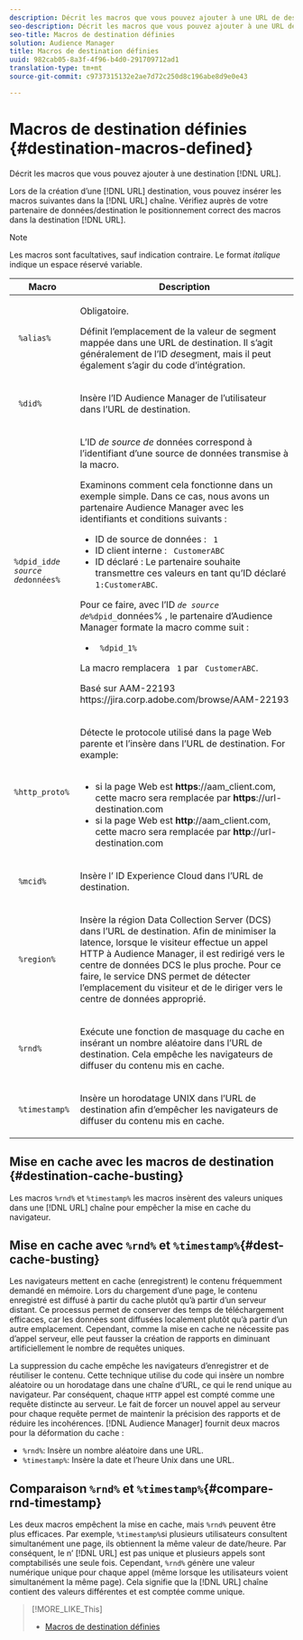 ```yaml
---
description: Décrit les macros que vous pouvez ajouter à une URL de destination.
seo-description: Décrit les macros que vous pouvez ajouter à une URL de destination.
seo-title: Macros de destination définies
solution: Audience Manager
title: Macros de destination définies
uuid: 982cab05-8a3f-4f96-b4d0-291709712ad1
translation-type: tm+mt
source-git-commit: c9737315132e2ae7d72c250d8c196abe8d9e0e43

---
```



# Macros de destination définies {#destination-macros-defined}

Décrit les macros que vous pouvez ajouter à une destination [!DNL URL].

<!-- destination-macros.xml -->

Lors de la création d’une [!DNL URL] destination, vous pouvez insérer les macros suivantes dans la [!DNL URL] chaîne. Vérifiez auprès de votre partenaire de données/destination le positionnement correct des macros dans la destination [!DNL URL].

>[!NOTE]
>
>Les macros sont facultatives, sauf indication contraire. Le format *italique* indique un espace réservé variable.

<table id="table_2C532EFB9DAE41B08714753EBD7DFB05"> 
 <thead> 
  <tr> 
   <th colname="col1" class="entry"> Macro </th> 
   <th colname="col2" class="entry"> Description </th> 
  </tr> 
 </thead>
 <tbody> 
  <tr> 
   <td colname="col1"> <p> <code> %alias%</code> </p> </td> 
   <td colname="col2"> <p>Obligatoire. </p> <p>Définit l’emplacement de la valeur de segment mappée dans une URL de destination. Il s’agit généralement de l’ID <i>de</i>segment, mais il peut également s’agir du code d’intégration. </p> </td> 
  </tr> 
  <tr> 
   <td colname="col1"> <p> <code> %did%</code> </p> </td> 
   <td colname="col2"> <p>Insère l’ID <span class="keyword"> Audience Manager</span> de l’utilisateur dans l’URL de destination. </p> </td> 
  </tr> 
  <tr> 
   <td colname="col1"> <p> <code>%dpid_id<i>de source de</i>données%</code> </p> </td> 
   <td colname="col2"> <p>L’ID <i>de source de</i> données correspond à l’identifiant d’une source de données transmise à la macro. </p> <p>Examinons comment cela fonctionne dans un exemple simple. Dans ce cas, nous avons un partenaire <span class="keyword"> Audience Manager</span> avec les identifiants et conditions suivants : </p> 
    <ul id="ul_697508B437EB4090B121AFA5D519AFBE"> 
     <li id="li_32D9F72A7D1543A892DC7E1529E98A96">ID de source de données : <code> 1</code> </li> 
     <li id="li_099F5B63D2244B5AADA9B26CB6152E6B">ID client interne : <code> CustomerABC</code> </li> 
     <li id="li_0D9FE501C16444DDB388C8E934E5A8C6">ID déclaré : Le partenaire souhaite transmettre ces valeurs en tant qu’ID déclaré <code> 1:CustomerABC</code>. </li> 
    </ul> <p>Pour ce faire, avec l’ID <code><i>de source de</i>%dpid_</code>données% <span class="keyword"> , le partenaire d’Audience Manager</span> formate la macro comme suit : </p> 
    <ul class="simplelist"> 
     <li> <code> %dpid_1%</code> </li> 
    </ul> <p>La macro remplacera <code> 1</code> par <code> CustomerABC</code>. </p> <p> 
     <draft-comment>
       Basé sur AAM-22193 https://jira.corp.adobe.com/browse/AAM-22193 
     </draft-comment> </p> </td> 
  </tr> 
  <tr> 
   <td colname="col1"> <p><code> %http_proto%</code> </p> </td> 
   <td colname="col2"> <p>Détecte le protocole utilisé dans la page Web parente et l’insère dans l’URL de destination. For example: 
     <br> 
     <ul id="ul_026F56EC46E94D9EB1153557C0F65325"> 
      <li id="li_B41EF140CC274CB68FE7213DD8B908C0">si la page Web est <b>https</b>://aam_client.com, cette macro sera remplacée par <b>https</b>://url-destination.com </li> 
      <li id="li_BDCD6EA69B004A92BA6981952341BD77">si la page Web est <b>http</b>://aam_client.com, cette macro sera remplacée par <b>http</b>://url-destination.com </li> 
     </ul> </p> </td> 
  </tr> 
  <tr> 
   <td colname="col1"> <p><code> %mcid%</code> </p> </td> 
   <td colname="col2"> <p>Insère l’ <span class="keyword"> ID Experience Cloud</span> dans l’URL de destination. </p> </td> 
  </tr> 
  <tr> 
   <td colname="col1"> <p><code> %region%</code> </p> </td> 
   <td colname="col2"> <p>Insère la région <span class="wintitle"> Data Collection Server (DCS)</span> dans l’URL de destination. Afin de minimiser la latence, lorsque le visiteur effectue un appel HTTP à <span class="keyword"> Audience Manager</span>, il est redirigé vers le centre de données <span class="wintitle"> DCS</span> le plus proche. Pour ce faire, le service DNS permet de détecter l’emplacement du visiteur et de le diriger vers le centre de données approprié. </p> </td> 
  </tr> 
  <tr> 
   <td colname="col1"> <p> <code> %rnd%</code> </p> </td> 
   <td colname="col2"> <p>Exécute une fonction de masquage du cache en insérant un nombre aléatoire dans l’URL de destination. Cela empêche les navigateurs de diffuser du contenu mis en cache. </p> </td> 
  </tr> 
  <tr> 
   <td colname="col1"> <p> <code> %timestamp%</code> </p> </td> 
   <td colname="col2"> <p>Insère un horodatage UNIX dans l’URL de destination afin d’empêcher les navigateurs de diffuser du contenu mis en cache. </p> </td> 
  </tr> 
 </tbody> 
</table>

## Mise en cache avec les macros de destination {#destination-cache-busting}

Les macros `%rnd%` et `%timestamp%` les macros insèrent des valeurs uniques dans une [!DNL URL] chaîne pour empêcher la mise en cache du navigateur.

## Mise en cache avec `%rnd%` et `%timestamp%`{#dest-cache-busting}

<!-- c_dest_cache_busting.xml -->

Les navigateurs mettent en cache (enregistrent) le contenu fréquemment demandé en mémoire. Lors du chargement d’une page, le contenu enregistré est diffusé à partir du cache plutôt qu’à partir d’un serveur distant. Ce processus permet de conserver des temps de téléchargement efficaces, car les données sont diffusées localement plutôt qu’à partir d’un autre emplacement. Cependant, comme la mise en cache ne nécessite pas d’appel serveur, elle peut fausser la création de rapports en diminuant artificiellement le nombre de requêtes uniques.

La suppression du cache empêche les navigateurs d’enregistrer et de réutiliser le contenu. Cette technique utilise du code qui insère un nombre aléatoire ou un horodatage dans une chaîne d’URL, ce qui le rend unique au navigateur. Par conséquent, chaque `HTTP` appel est compté comme une requête distincte au serveur. Le fait de forcer un nouvel appel au serveur pour chaque requête permet de maintenir la précision des rapports et de réduire les incohérences. [!DNL Audience Manager] fournit deux macros pour la déformation du cache :

* `%rnd%`: Insère un nombre aléatoire dans une URL.
* `%timestamp%`: Insère la date et l’heure Unix dans une URL.

## Comparaison `%rnd%` et `%timestamp%`{#compare-rnd-timestamp}

Les deux macros empêchent la mise en cache, mais `%rnd%` peuvent être plus efficaces. Par exemple, `%timestamp%`si plusieurs utilisateurs consultent simultanément une page, ils obtiennent la même valeur de date/heure. Par conséquent, le n’ [!DNL URL] est pas unique et plusieurs appels sont comptabilisés une seule fois. Cependant, `%rnd%` génère une valeur numérique unique pour chaque appel (même lorsque les utilisateurs voient simultanément la même page). Cela signifie que la [!DNL URL] chaîne contient des valeurs différentes et est comptée comme unique.

>[!MORE_LIKE_This]
>
>* [Macros de destination définies](../../features/destinations/destination-macros.md#destination-macros-defined)